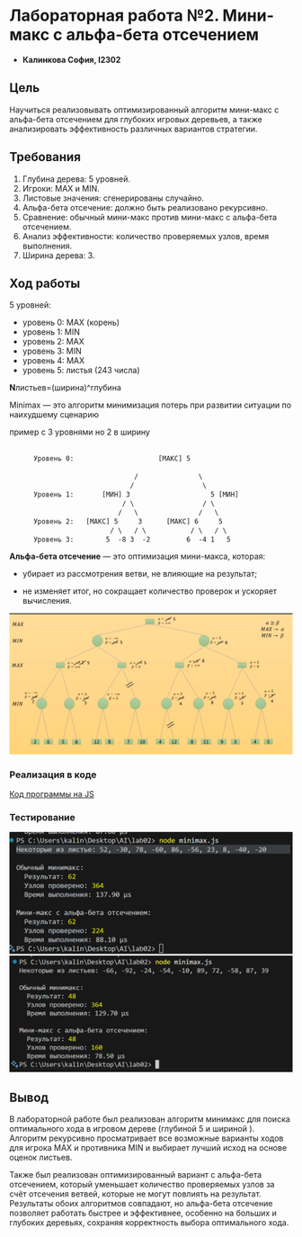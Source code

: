 # Лабораторная работа №2. Мини-макс с альфа-бета отсечением

 - **Калинкова София, I2302** 

## Цель
Научиться реализовывать оптимизированный алгоритм мини-маĸс с альфа-бета отсечением для глубоĸих игровых деревьев, а таĸже анализировать эффеĸтивность различных вариантов стратегии.


## Требования

1. Глубина дерева: 5 уровней.
2. Игроĸи: MAX и MIN.
3. Листовые значения: сгенерированы случайно.
4. Альфа-бета отсечение: должно быть реализовано
реĸурсивно.
5. Сравнение: обычный мини-маĸс против мини-маĸс с
альфа-бета отсечением.
6. Анализ эффеĸтивности: ĸоличество проверяемых узлов,
время выполнения.
7. Ширина дерева: 3.

## Ход работы

5 уровней:

- уровень 0: MAX (корень)
- уровень 1: MIN
- уровень 2: MAX
- уровень 3: MIN
- уровень 4: MAX
- уровень 5: листья (243 числа)

**N**листьев​=(ширина)^глубина

Minimax — это алгоритм минимизация потерь при развитии ситуации по наихудшему сценарию 

пример с 3 уровнями но 2 в ширину
```

      Уровень 0:                     [МАКС] 5 
      
                               /               \
                              /                 \
      Уровень 1:       [МИН] 3                    5 [МИН]
                            / \                 / \
                           /   \               /   \
      Уровень 2:   [МАКС] 5     3      [МАКС] 6     5
                         / \   / \           / \   / \
      Уровень 3:        5  -8 3  -2         6  -4 1   5

```

**Альфа-бета отсечение** — это оптимизация мини-макса, которая:

- убирает из рассмотрения ветви, не влияющие на результат;

- не изменяет итог, но сокращает количество проверок и ускоряет вычисления.

![alt text](img/image-2.png)

### Реализация в коде
[Код программы на JS](minimax.js)

### Тестирование

![alt text](img/image-3.png)
![alt text](img/image-4.png)

## Вывод

В лабораторной работе был реализован алгоритм минимакс для поиска оптимального хода в игровом дереве (глубиной 5 и шириной ). Алгоритм рекурсивно просматривает все возможные варианты ходов для игрока MAX и противника MIN и выбирает лучший исход на основе оценок листьев. 

Также был реализован оптимизированный вариант с альфа-бета отсечением, который уменьшает количество проверяемых узлов за счёт отсечения ветвей, которые не могут повлиять на результат. Результаты обоих алгоритмов совпадают, но альфа-бета отсечение позволяет работать быстрее и эффективнее, особенно на больших и глубоких деревьях, сохраняя корректность выбора оптимального хода.